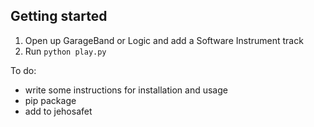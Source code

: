 
## Getting started

1. Open up GarageBand or Logic and add a Software Instrument track
2. Run `python play.py`

To do:

- write some instructions for installation and usage
- pip package
- add to jehosafet
